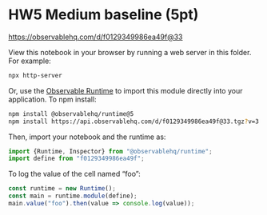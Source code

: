 # HW5 Medium baseline (5pt)

https://observablehq.com/d/f0129349986ea49f@33

View this notebook in your browser by running a web server in this folder. For
example:

~~~sh
npx http-server
~~~

Or, use the [Observable Runtime](https://github.com/observablehq/runtime) to
import this module directly into your application. To npm install:

~~~sh
npm install @observablehq/runtime@5
npm install https://api.observablehq.com/d/f0129349986ea49f@33.tgz?v=3
~~~

Then, import your notebook and the runtime as:

~~~js
import {Runtime, Inspector} from "@observablehq/runtime";
import define from "f0129349986ea49f";
~~~

To log the value of the cell named “foo”:

~~~js
const runtime = new Runtime();
const main = runtime.module(define);
main.value("foo").then(value => console.log(value));
~~~
